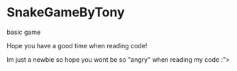 # SnakeGameByTony
basic game

Hope you have a good time when reading code!

Im just a newbie so hope you wont be so "angry" when reading my code :">
